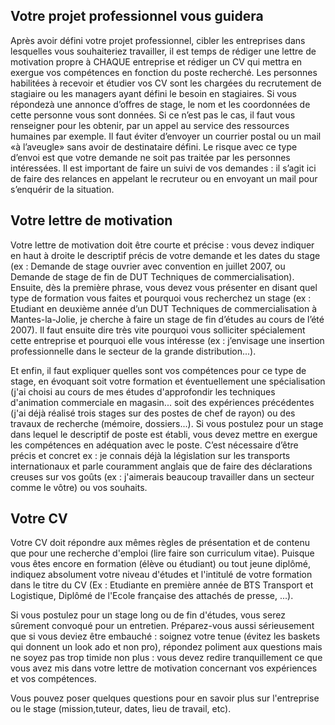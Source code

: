 

## Votre projet professionnel vous guidera
Après avoir défini votre projet professionnel, cibler les entreprises dans lesquelles vous souhaiteriez travailler, il est temps de rédiger une lettre de motivation propre à CHAQUE entreprise et rédiger un CV qui mettra en exergue vos compétences en fonction du poste recherché. Les personnes habilitées à recevoir et étudier vos CV sont les chargées du
recrutement de stagiaire ou les managers ayant défini le besoin en stagiaires. Si vous répondezà une annonce d’offres de stage, le nom et les coordonnées de cette personne vous sont données. Si ce n’est pas le cas, il faut vous renseigner pour les obtenir, par un appel au service
des ressources humaines par exemple. Il faut éviter d’envoyer un courrier postal ou un mail «à l’aveugle» sans avoir de destinataire défini. Le risque avec ce type d’envoi est que votre demande ne soit pas traitée par les personnes intéressées. Il est important de faire un suivi
de vos demandes : il s’agit ici de faire des relances en appelant le recruteur ou en envoyant un mail pour s’enquérir de la situation.

## Votre lettre de motivation
Votre lettre de motivation doit être courte et précise : vous devez indiquer en haut à droite le descriptif précis de votre demande et les dates du stage (ex : Demande de stage ouvrier avec
convention en juillet 2007, ou Demande de stage de fin de DUT Techniques de commercialisation). Ensuite, dès la première phrase, vous devez vous présenter en disant quel type de formation vous faites et pourquoi vous recherchez un stage (ex : Etudiant en deuxième année d’un DUT
Techniques de commercialisation à Mantes-la-Jolie, je cherche à faire un stage de fin d’études au cours de l’été 2007). Il faut ensuite dire très vite pourquoi vous solliciter spécialement cette entreprise et pourquoi elle vous intéresse (ex : j’envisage une insertion professionnelle dans le
secteur de la grande distribution...).

Et enfin, il faut expliquer quelles sont vos compétences pour ce type de stage, en évoquant soit votre formation et éventuellement une spécialisation (j'ai choisi au cours de mes études d'approfondir les techniques d'animation commerciale en magasin... soit des expériences
précédentes (j'ai déjà réalisé trois stages sur des postes de chef de rayon) ou des travaux de recherche (mémoire, dossiers...). Si vous postulez pour un stage dans lequel le descriptif de poste est établi, vous devez mettre en exergue les compétences en adéquation avec le poste.
C’est nécessaire d’être précis et concret ex : je connais déjà la législation sur les transports internationaux et parle couramment anglais que de faire des déclarations creuses sur vos goûts (ex : j'aimerais beaucoup travailler dans un secteur comme le vôtre) ou vos souhaits.

## Votre CV
Votre CV doit répondre aux mêmes règles de présentation et de contenu que pour une recherche d'emploi (lire faire son curriculum vitae). Puisque vous êtes encore en formation (élève ou étudiant) ou tout jeune diplômé, indiquez absolument votre niveau d'études et l'intitulé
de votre formation dans le titre du CV (Ex : Etudiante en première année de BTS Transport et Logistique, Diplômé de l'Ecole française des attachés de presse, ...).

Si vous postulez pour un stage long ou de fin d'études, vous serez sûrement convoqué pour un entretien. Préparez-vous aussi sérieusement que si vous deviez être embauché : soignez votre tenue (évitez les baskets qui donnent un look ado et non pro), répondez poliment aux questions mais ne soyez pas trop timide non plus : vous devez redire tranquillement ce que
vous avez mis dans votre lettre de motivation concernant vos expériences et vos compétences.

Vous pouvez poser quelques questions pour en savoir plus sur l'entreprise ou le stage (mission,tuteur, dates, lieu de travail, etc).
